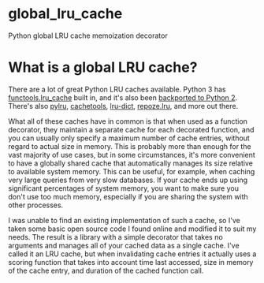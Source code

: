 global_lru_cache
================

Python global LRU cache memoization decorator 


What is a global LRU cache?
================
There are a lot of great Python LRU caches available. Python 3 has [functools.lru_cache](https://docs.python.org/3/library/functools.html#functools.lru_cache) built in, and it's also been [backported to Python 2](http://code.activestate.com/recipes/578078-py26-and-py30-backport-of-python-33s-lru-cache/). There's also [pylru](https://github.com/jlhutch/pylru), [cachetools](https://github.com/tkem/cachetools), [lru-dict](https://github.com/amitdev/lru-dict), [repoze.lru](https://github.com/repoze/repoze.lru), and more out there. 

What all of these caches have in common is that when used as a function decorator, they maintain a separate cache for each decorated function, and you can usually only specify a maximum number of cache entries, without regard to actual size in memory. This is probably more than enough for the vast majority of use cases, but in some circumstances, it's more convenient to have a globally shared cache that automatically manages its size relative to available system memory. This can be useful, for example, when caching very large queries from very slow databases. If your cache ends up using significant percentages of system memory, you want to make sure you don't use too much memory, especially if you are sharing the system with other processes.

I was unable to find an existing implementation of such a cache, so I've taken some basic open source code I found online and modified it to suit my needs. The result is a library with a simple decorator that takes no arguments and manages all of your cached data as a single cache. I've called it an LRU cache, but when invalidating cache entries it actually uses a scoring function that takes into account time last accessed, size in memory of the cache entry, and duration of the cached function call. 
